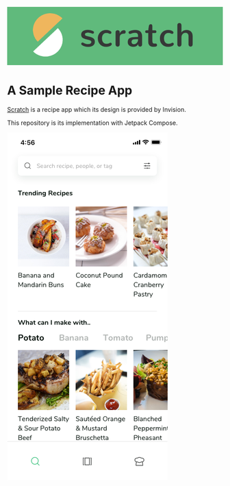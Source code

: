 ![scratch_logo](docs/scratch_logo.png)

# A Sample Recipe App

[Scratch](https://www.invisionapp.com/inside-design/design-resources/scratch-recipe-ui-kit/) is a recipe app which its design is provided by Invision.

This repository is its implementation with Jetpack Compose.

![scratch_logo](docs/scratch_search.png)


